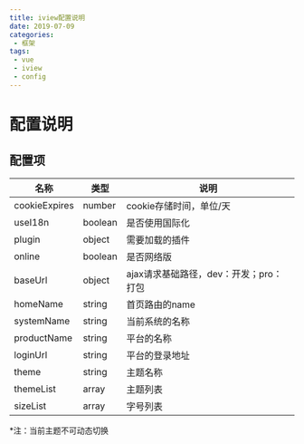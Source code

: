 ```yaml
---
title: iview配置说明
date: 2019-07-09
categories:
 - 框架
tags:
 - vue
 - iview
 - config
---
```


# 配置说明

## 配置项

名称|类型|说明
---|---|---
cookieExpires|number|cookie存储时间，单位/天
useI18n|boolean|是否使用国际化
plugin|object|需要加载的插件
online|boolean|是否网络版
baseUrl|object|ajax请求基础路径，dev：开发；pro：打包
homeName|string|首页路由的name
systemName|string|当前系统的名称
productName|string|平台的名称
loginUrl|string|平台的登录地址
theme|string|主题名称
themeList|array|主题列表
sizeList|array|字号列表

*注：当前主题不可动态切换